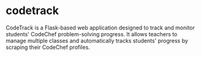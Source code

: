 # codetrack
CodeTrack is a Flask-based web application designed to track and monitor students' CodeChef problem-solving progress. It allows teachers to manage multiple classes and automatically tracks students' progress by scraping their CodeChef profiles.
